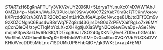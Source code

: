 $START$zH6EgRnAFTUFy3VKV2vUY2096lU+5LdryaTYunuXc01MXWWTAhJGMZLk4p+Na9An/iWaJP/3PUoUaK3SnVy0lGC7Z2Xeb70mBcFjTC9mVkeowkXPrzddGKzV3QWBiR2OkOax4ntLirK2uf6eAUpGcNvvcqe8UbJtd3FfQEm9v9zXDZCNgnO6Bus4wB8nWq7FZq8r443GjrsDeG0dZdPEVXaifiRgLo7x96MYqCcnQleQ4/zbyCTIqMbYxLX+zXHKg9juXiaSWgN2Qx6ewEwaDp+ASeENwmdjnP3pw3a6Uw6Rd8IO/fD1ZxgI6VJL78O240gXKNTy9veLZDDv+hGMcUnWcfEmL/ADH1xmE5m7gSHEHHhIdWRkKM+Dv0ssIEed0VQrYUbFfLQXxDVYKHkAVecDD9oMbLnxl71SDUMkUP8HhbQIO+/qk3WK5Lv+az4+$END$